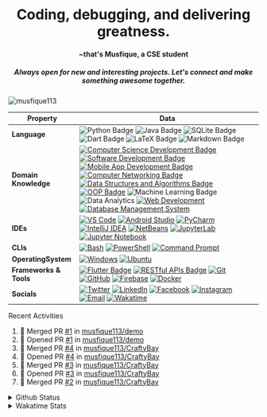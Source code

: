 <h1 align="center">Coding, debugging, and delivering greatness.</h1> 
<h4 align="center">~that's Musfique, a CSE student</h4>
<h5 align="center">Always open for new and interesting projects. Let's connect and make something awesome together.</h5>

<p align="left"> <img src="https://komarev.com/ghpvc/?username=musfique113&label=Profile%20views&color=0e75b6&style=flat" alt="musfique113" /> </p>


<!--<h3 align="left">Connect with travailing pg to dhk e  Mubarak  // busy // busytoday // busytoday</h3>
<p align="left">
<a href="https://twitter.com/musfiquedotme" target="blank"><img align="center" src="https://raw.githubusercontent.com/rahuldkjain/github-profile-readme-generator/master/src/images/icons/Social/twitter.svg" alt="musfiquedotme" height="30" width="40" /></a>
<a href="https://linkedin.com/in/musfique113" target="blank"><img align="center" src="https://raw.githubusercontent.com/rahuldkjain/github-profile-readme-generator/master/src/images/icons/Social/linked-in-alt.svg" alt="musfique113" height="30" width="40" /></a>
<a href="https://fb.com/musfique.me" target="blank"><img align="center" src="https://raw.githubusercontent.com/rahuldkjain/github-profile-readme-generator/master/src/images/icons/Social/facebook.svg" alt="musfique.me" height="30" width="40" /></a>
<a href="https://instagram.com/musfique.me" target="blank"><img align="center" src="https://raw.githubusercontent.com/rahuldkjain/github-profile-readme-generator/master/src/images/icons/Social/instagram.svg" alt="musfique.me" height="30" width="40" /></a>
</p>
-->
 <!--[![wakatime](https://wakatime.com/badge/user/18368562-fe00-4dd1-a78f-9403210fea47.svg)](https://wakatime.com/@18368562-fe00-4dd1-a78f-9403210fea47) -->

<!-- <details>	
<summary>Languages and Tools:</summary>
<p align="left"> <a href="https://www.gnu.org/software/bash/" target="_blank" rel="noreferrer"> <img src="https://www.vectorlogo.zone/logos/gnu_bash/gnu_bash-icon.svg" alt="bash" width="30" height="30"/> </a> <a href="https://getbootstrap.com" target="_blank" rel="noreferrer"> <img src="https://raw.githubusercontent.com/devicons/devicon/master/icons/bootstrap/bootstrap-plain-wordmark.svg" alt="bootstrap" width="30" height="30"/> </a> <a href="https://www.w3schools.com/cpp/" target="_blank" rel="noreferrer"> <img src="https://raw.githubusercontent.com/devicons/devicon/master/icons/cplusplus/cplusplus-original.svg" alt="cplusplus" width="30" height="30"/> </a> <a href="https://www.w3schools.com/css/" target="_blank" rel="noreferrer"> <img src="https://raw.githubusercontent.com/devicons/devicon/master/icons/css3/css3-original-wordmark.svg" alt="css3" width="30" height="30"/> </a> <a href="https://www.docker.com/" target="_blank" rel="noreferrer"> <img src="https://raw.githubusercontent.com/devicons/devicon/master/icons/docker/docker-original-wordmark.svg" alt="docker" width="30" height="30"/> </a> <a href="https://git-scm.com/" target="_blank" rel="noreferrer"> <img src="https://www.vectorlogo.zone/logos/git-scm/git-scm-icon.svg" alt="git" width="30" height="30"/> </a> <a href="https://www.w3.org/html/" target="_blank" rel="noreferrer"> <img src="https://raw.githubusercontent.com/devicons/devicon/master/icons/html5/html5-original-wordmark.svg" alt="html5" width="30" height="30"/> </a> <a href="https://developer.mozilla.org/en-US/docs/Web/JavaScript" target="_blank" rel="noreferrer"> <img src="https://raw.githubusercontent.com/devicons/devicon/master/icons/javascript/javascript-original.svg" alt="javascript" width="30" height="30"/> </a> <a href="https://www.linux.org/" target="_blank" rel="noreferrer"> <img src="https://raw.githubusercontent.com/devicons/devicon/master/icons/linux/linux-original.svg" alt="linux" width="30" height="30"/> </a> <a href="https://www.mysql.com/" target="_blank" rel="noreferrer"> <img src="https://raw.githubusercontent.com/devicons/devicon/master/icons/mysql/mysql-original-wordmark.svg" alt="mysql" width="30" height="30"/> </a> <a href="https://nodejs.org" target="_blank" rel="noreferrer"> <img src="https://raw.githubusercontent.com/devicons/devicon/master/icons/nodejs/nodejs-original-wordmark.svg" alt="nodejs" width="30" height="30"/> </a> <a href="https://www.oracle.com/" target="_blank" rel="noreferrer"> <img src="https://raw.githubusercontent.com/devicons/devicon/master/icons/oracle/oracle-original.svg" alt="oracle" width="30" height="30"/> </a> <a href="https://www.python.org" target="_blank" rel="noreferrer"> <img src="https://raw.githubusercontent.com/devicons/devicon/master/icons/python/python-original.svg" alt="python" width="30" height="30"/> </a> <a href="https://reactjs.org/" target="_blank" rel="noreferrer"> <img src="https://raw.githubusercontent.com/devicons/devicon/master/icons/react/react-original-wordmark.svg" alt="react" width="30" height="30"/> </a> </p>
</details>  -->

<!-- <details>
    <summary>Programming Languages and Tools</summary>
    <a href="https://github.com/search?q=user%3Amusfique113+language%3Ac"><img alt="C" src="https://custom-icon-badges.demolab.com/badge/C-03599C.svg?logo=c-in-hexagon&logoColor=white"></a>
    <a href="https://github.com/search?q=user%3Amusfique113+language%3Acpp"><img alt="C++" src="https://custom-icon-badges.demolab.com/badge/dart.svg?logo=cpp2&logoColor=white"></a>
    <a href="https://github.com/search?q=user%3Amusfique113+language%3Ajava"><img alt="Java" src="https://custom-icon-badges.demolab.com/badge/Java-007396.svg?logo=java&logoColor=white"></a>
    <a href="https://github.com/search?q=user%3Amusfique113+language%3Aassembly"><img alt="8086 Assembly" src="https://custom-icon-badges.demolab.com/badge/Assembly-525252.svg?logo=asm-hex&logoColor=white"></a>
    <a href="https://github.com/search?q=user%3Amusfique113+language%3Abash"><img alt="Bash" src="https://img.shields.io/badge/Bash-121011.svg?logo=gnu-bash&logoColor=white"></a>
    <a href="https://github.com/search?q=user%3Amusfique113+language%3Apython"><img alt="Python" src="https://img.shields.io/badge/Python-14354C.svg?logo=python&logoColor=white"></a>
    <a href="https://github.com/search?q=user%3Amusfique113+language%3Asql"><img alt="SQL" src="https://custom-icon-badges.demolab.com/badge/SQL-025E8C.svg?logo=database&logoColor=white"></a>
    <a href="https://github.com/search?q=user%3Amusfique113+language%3Ajavascript"><img alt="JavaScript" src="https://img.shields.io/badge/JavaScript-F7DF1E.svg?logo=javascript&logoColor=black"></a>
    <a href="https://github.com/search?q=user%3Amusfique113+language%3Ahtml"><img alt="HTML" src="https://img.shields.io/badge/HTML-E34F26.svg?logo=html5&logoColor=white"></a>
    <a href="https://github.com/search?q=user%3Amusfique113+language%3Amarkdown"><img alt="Markdown" src="https://img.shields.io/badge/Markdown-000000.svg?logo=markdown&logoColor=white"></a>
    <a href="https://github.com/search?q=user%3Amusfique113+language%3Atex"><img alt="LaTeX" src="https://img.shields.io/badge/LaTeX-008080.svg?logo=LaTeX&logoColor=white"></a>
  </details> -->

<!--
<details>	
<summary>Programming Languages and Tools</summary> 
<a href="" target="blank"><img align="center" src="https://skillicons.dev/icons?i=vscode,html,c,java,mysql,sqlite,linux,bash,python,dart,flutter,androidstudio,firebase,git,github,figma,latex,md,&theme=light&perline=9" height="100" width="" /></a>
</details>
-->
| Property             | Data                                                                                                                                                                                                                                                                                                                                                                                                                                                                                                                                                                                                                                                                                                                                                                                                                                                                                                                                                                                                                                                                                                                                                                                                                                                                                                                                                                                                                                                                                                                                                                                                                                                                                                                                                                                   |
|----------------------|------------------------------------------------------------------------------------------------------------------------------------------------------------------------------------------------------------------------------------------------------------------------------------------------------------------------------------------------------------------------------------------------------------------------------------------------------------------------------------------------------------------------------------------------------------------------------------------------------------------------------------------------------------------------------------------------------------------------------------------------------------------------------------------------------------------------------------------------------------------------------------------------------------------------------------------------------------------------------------------------------------------------------------------------------------------------------------------------------------------------------------------------------------------------------------------------------------------------------------------------------------------------------------------------------------------------------------------------------------------------------------------------------------------------------------------------------------------------------------------------------------------------------------------------------------------------------------------------------------------------------------------------------------------------------------------------------------------------------------------------------------------------------------------------------------------------------------------------|
| **Language**       | ![Python Badge](https://img.shields.io/badge/-Python-3776AB?style=flat&logo=Python&logoColor=white) ![Java Badge](https://img.shields.io/badge/-Java-007396?style=flat&logo=java&logoColor=white) ![SQLite Badge](https://img.shields.io/badge/-SQL-003B57?style=flat&logo=sqlite&logoColor=white) ![Dart Badge](https://img.shields.io/badge/-Dart-0175C2?style=flat&logo=dart&logoColor=white)  ![LaTeX Badge](https://img.shields.io/badge/-LaTeX-008080?style=flat&logo=latex&logoColor=white) ![Markdown Badge](https://img.shields.io/badge/-Markdown-000000?style=flat&logo=markdown&logoColor=white) |
|**Domain Knowledge**      | [![Computer Science Development Badge](https://img.shields.io/badge/-Computer%20Science%20&%20Engineering-FF6600?style=flat&logoColor=white)](https://github.com/search?q=user%3ABEPb&type=Repositories) [![Software Development Badge](https://img.shields.io/badge/-Software%20Development-FF6600?style=flat&logoColor=white)](https://github.com/search?q=user%3ABEPb&type=Repositories) [![Mobile App Development Badge](https://img.shields.io/badge/-Mobile%20App%20Development-blue?style=flat&logoColor=white&logo=swift)](#) [![Computer Networking Badge](https://img.shields.io/badge/-Computer%20Networking-0066CC?style=flat&logoColor=white&logo=cisco)](#) [![Data Structures and Algorithms Badge](https://img.shields.io/badge/-Data%20Structures%20and%20Algorithms-424242?style=flat&logoColor=white)](#) [![OOP Badge](https://img.shields.io/badge/-OOP-DC143C?style=flat&logoColor=white)](#) ![Machine Learning Badge](https://img.shields.io/badge/-Machine%20Learning-01D277?style=flat&logoColor=white) ![Data Analytics](https://img.shields.io/badge/-Data%20Analytics-2E9AFE?style=flat&logoColor=white) [![Web Development](https://img.shields.io/badge/-Web%20Development-blueviolet?style=flat&logo=html5&logoColor=white)](https://en.wikipedia.org/wiki/Web_development) [![Database Management System](https://img.shields.io/badge/-Database%20Management%20System-blue?style=flat&logo=mysql&logoColor=white)](https://en.wikipedia.org/wiki/Database_management_system) |
| **IDEs**      | [![VS Code](https://img.shields.io/badge/-VS%20Code-007ACC?logo=visual-studio-code&logoColor=white)](https://code.visualstudio.com/) [![Android Studio](https://img.shields.io/badge/-Android%20Studio-3DDC84?logo=android-studio&logoColor=white)](https://developer.android.com/studio) [![PyCharm](https://img.shields.io/badge/-PyCharm-000000?logo=pycharm&logoColor=white)](https://www.jetbrains.com/pycharm/) [![IntelliJ IDEA](https://img.shields.io/badge/-IntelliJ%20IDEA-000000?logo=intellij-idea&logoColor=white)](https://www.jetbrains.com/idea/) [![NetBeans](https://img.shields.io/badge/-NetBeans-1B6AC6?logo=apache-netbeans-ide&logoColor=white)](https://netbeans.apache.org/) [![JupyterLab](https://img.shields.io/badge/-JupyterLab-gray?logo=jupyter)](https://jupyterlab.readthedocs.io/en/stable/) [![Jupyter Notebook](https://img.shields.io/badge/-Jupyter%20Notebook-gray?logo=jupyter)](https://jupyter.org/) |
| **CLIs**      | [![Bash](https://img.shields.io/badge/-Bash-black?logo=gnu-bash)](https://www.gnu.org/software/bash/) [![PowerShell](https://img.shields.io/badge/-PowerShell-blue?logo=powershell)](https://docs.microsoft.com/en-us/powershell/) [![Command Prompt](https://img.shields.io/badge/-Command%20Prompt-blue?logo=windows)](https://en.wikipedia.org/wiki/Cmd.exe)|
|**OperatingSystem**      | [![Windows](https://img.shields.io/badge/-Windows-0078D6?logo=windows&logoColor=white)](https://www.microsoft.com/en-us/windows) [![Ubuntu](https://img.shields.io/badge/-Ubuntu-E95420?logo=ubuntu&logoColor=white)](https://ubuntu.com/) |
| **Frameworks & Tools**      | [![Flutter Badge](https://img.shields.io/badge/-Flutter-blue?style=flat&logo=flutter)](https://flutter.dev/) [![RESTful APIs Badge](https://img.shields.io/badge/-RESTful%20APIs-green?style=flat&logo=rest)](https://restfulapi.net/) [![Git](https://img.shields.io/badge/-Git-orange?logo=git)](https://git-scm.com/) [![GitHub](https://img.shields.io/badge/-GitHub-black?logo=github)](https://github.com/) [![Firebase](https://img.shields.io/badge/-Firebase-yellow?logo=firebase)](https://firebase.google.com/) [![Docker](https://img.shields.io/badge/-Docker-blue?logo=docker)](https://www.docker.com/)|
| **Socials**      | [![Twitter](https://img.shields.io/badge/-musfiquedotme-1DA1F2?style=flat&logo=Twitter&logoColor=white)](https://twitter.com/musfiquedotme) [![LinkedIn](https://img.shields.io/badge/-musfique113-0077B5?style=flat&logo=LinkedIn&logoColor=white)](https://linkedin.com/in/musfique113) [![Facebook](https://img.shields.io/badge/-musfique.me-1877F2?style=flat&logo=Facebook&logoColor=white)](https://fb.com/musfique.me) [![Instagram](https://img.shields.io/badge/-musfique.me-E4405F?style=flat&logo=Instagram&logoColor=white)](https://instagram.com/musfique.me) [![Email](https://img.shields.io/badge/Email-musfique113%40gmail.com-red?style=flat&logo=gmail&logoColor=white)](mailto:musfique113@gmail.com) [![Wakatime](https://img.shields.io/badge/-Wakatime-000000?logo=Wakatime&logoColor=#8c6dd7&style=flat)](https://wakatime.com/@musfique113) |


<summary> Recent Activities</summary>
 
<!--START_SECTION:activity-->
1. 🎉 Merged PR [#1](https://github.com/musfique113/demo/pull/1) in [musfique113/demo](https://github.com/musfique113/demo)
2. 💪 Opened PR [#1](https://github.com/musfique113/demo/pull/1) in [musfique113/demo](https://github.com/musfique113/demo)
3. 🎉 Merged PR [#4](https://github.com/musfique113/CraftyBay/pull/4) in [musfique113/CraftyBay](https://github.com/musfique113/CraftyBay)
4. 💪 Opened PR [#4](https://github.com/musfique113/CraftyBay/pull/4) in [musfique113/CraftyBay](https://github.com/musfique113/CraftyBay)
5. 🎉 Merged PR [#3](https://github.com/musfique113/CraftyBay/pull/3) in [musfique113/CraftyBay](https://github.com/musfique113/CraftyBay)
6. 💪 Opened PR [#3](https://github.com/musfique113/CraftyBay/pull/3) in [musfique113/CraftyBay](https://github.com/musfique113/CraftyBay)
7. 🎉 Merged PR [#2](https://github.com/musfique113/CraftyBay/pull/2) in [musfique113/CraftyBay](https://github.com/musfique113/CraftyBay)
<!--END_SECTION:activity-->

<details>	
<summary>Github Status</summary>  
<!-- <p><img align="center" src="https://github-readme-stats.vercel.app/api/top-langs?username=musfique113&show_icons=true&locale=en&layout=compact" alt="musfique113" /></p> -->
  
![GitHub stats](https://github-readme-stats.vercel.app/api?username=musfique113&show_icons=true&count_private=true)  
  
<!-- ![GitHub Activity Graph](https://activity-graph.herokuapp.com/graph?username=musfique113) -->
  
<!--![GitHub streak stats](https://github-readme-streak-stats.herokuapp.com/?user=musfique113) -->

[![GitHub Streak](https://streak-stats.demolab.com?user=musfique113)](https://git.io/streak-stats)

![](./profile-3d-contrib/profile-night-rainbow.svg)
</details>		



<details>	
<summary>Wakatime Stats</summary>  

<!--START_SECTION:waka-->
![Code Time](http://img.shields.io/badge/Code%20Time-917%20hrs%201%20min-blue)

**I'm a Night 🦉** 

```text
🌞 Morning                250 commits         █░░░░░░░░░░░░░░░░░░░░░░░░   05.55 % 
🌆 Daytime                1018 commits        ██████░░░░░░░░░░░░░░░░░░░   22.61 % 
🌃 Evening                1686 commits        █████████░░░░░░░░░░░░░░░░   37.44 % 
🌙 Night                  1549 commits        █████████░░░░░░░░░░░░░░░░   34.40 % 
```
📅 **I'm Most Productive on Tuesday** 

```text
Monday                   625 commits         ███░░░░░░░░░░░░░░░░░░░░░░   13.88 % 
Tuesday                  713 commits         ████░░░░░░░░░░░░░░░░░░░░░   15.83 % 
Wednesday                605 commits         ███░░░░░░░░░░░░░░░░░░░░░░   13.44 % 
Thursday                 656 commits         ████░░░░░░░░░░░░░░░░░░░░░   14.57 % 
Friday                   615 commits         ███░░░░░░░░░░░░░░░░░░░░░░   13.66 % 
Saturday                 625 commits         ███░░░░░░░░░░░░░░░░░░░░░░   13.88 % 
Sunday                   664 commits         ████░░░░░░░░░░░░░░░░░░░░░   14.75 % 
```


📊 **This Week I Spent My Time On** 

```text
🕑︎ Time Zone: Asia/Dhaka

💬 Programming Languages: 
Dart                     11 hrs 50 mins      ███████████████████████░░   90.36 % 
Application Resource Bund43 mins             █░░░░░░░░░░░░░░░░░░░░░░░░   05.59 % 
YAML                     22 mins             █░░░░░░░░░░░░░░░░░░░░░░░░   02.84 % 
Image (svg)              7 mins              ░░░░░░░░░░░░░░░░░░░░░░░░░   00.99 % 
Text                     1 min               ░░░░░░░░░░░░░░░░░░░░░░░░░   00.21 % 

🔥 Editors: 
Android Studio           13 hrs 6 mins       █████████████████████████   100.00 % 

🐱‍💻 Projects: 
amarGate-mobile          12 hrs 12 mins      ███████████████████████░░   93.16 % 
localsend                32 mins             █░░░░░░░░░░░░░░░░░░░░░░░░   04.11 % 
gpl_chemist_app          12 mins             ░░░░░░░░░░░░░░░░░░░░░░░░░   01.59 % 
medicine_mart_app        4 mins              ░░░░░░░░░░░░░░░░░░░░░░░░░   00.59 % 
flutter_sdk              4 mins              ░░░░░░░░░░░░░░░░░░░░░░░░░   00.54 % 

💻 Operating System: 
Windows                  13 hrs 6 mins       █████████████████████████   100.00 % 
```

**I Mostly Code in Dart** 

```text
Dart                     30 repos            ██████████████░░░░░░░░░░░   56.60 % 
Java                     10 repos            █████░░░░░░░░░░░░░░░░░░░░   18.87 % 
CSS                      3 repos             █░░░░░░░░░░░░░░░░░░░░░░░░   05.66 % 
C++                      2 repos             █░░░░░░░░░░░░░░░░░░░░░░░░   03.77 % 
Jupyter Notebook         2 repos             █░░░░░░░░░░░░░░░░░░░░░░░░   03.77 % 
```




 Last Updated on 02/05/2024 @12:34:19 UTC
<!--END_SECTION:waka-->
</details>	
